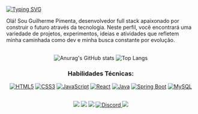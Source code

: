[![Typing SVG](https://readme-typing-svg.herokuapp.com?font=Roboto&weight=500&size=30&duration=3000&pause=1000&color=2A6FF7&center=true&vCenter=true&width=1200&height=100&lines=Ol%C3%A1%2C+seja+bem+vindo+ao+meu+perfil!+;Sinta-se+a+vontade+para+explorar+meus+projetos+ッ)](https://git.io/typing-svg)




Olá! Sou Guilherme Pimenta, desenvolvedor full stack apaixonado por construir o futuro através da tecnologia. Neste perfil, você encontrará uma variedade de projetos, experimentos, ideias e atividades que refletem minha caminhada como dev e minha busca constante por evolução.</br> </br>


<div  align="center"> 
  
![Anurag's GitHub stats](https://github-readme-stats.vercel.app/api?username=GuilhermePiDev&show_icons=true&theme=transparent)
![Top Langs](https://github-readme-stats.vercel.app/api/top-langs/?username=GuilhermePiDev&show_icons=true&theme=transparent)
  
### Habilidades Técnicas:

  


[![HTML5](https://img.icons8.com/color/48/000000/html-5.png "HTML5")](#)
[![CSS3](https://img.icons8.com/color/48/000000/css3.png "CSS3")](#)
[![JavaScript](https://img.icons8.com/color/48/000000/javascript.png "JavaScript")](#)
[![React](https://img.icons8.com/color/48/000000/react-native.png "React.js")](#)
[![Java](https://img.icons8.com/color/48/000000/java-coffee-cup-logo.png "JAVA")](#)
[![Spring Boot](https://img.icons8.com/color/48/000000/spring-logo.png "Spring Boot")](#)
[![MySQL](https://img.icons8.com/color/48/000000/mysql-logo.png "MySQL")](#)






</div>

  ##
 
<div  align="center"> 
<a href="https://www.linkedin.com/in/guilherme-pimentadev" target="_blank"><img src="https://img.shields.io/badge/-LinkedIn-%230077B5?style=for-the-badge&logo=linkedin&logoColor=white" target="_blank"></a>
<a href="https://www.instagram.com/gguilherme_pimenta/" target="_blank"><img src="https://img.shields.io/badge/-Instagram-%23E4405F?style=for-the-badge&logo=instagram&logoColor=white" target="_blank"></a>
<a href="https://wa.me/5511949641083" target="_blank"><img src="https://img.shields.io/badge/WhatsApp-25D366?style=for-the-badge&logo=whatsapp&logoColor=white" target="_blank"></a>
<a href="https://discord.com/users/1072315573767258275" target="_blank">
  <img src="https://img.shields.io/badge/Discord-7289DA?style=for-the-badge&logo=discord&logoColor=white" alt="Discord">
</a>
<a href="mailto:guilhermepimenta976@gmail.com" target="_blank"><img src="https://img.shields.io/badge/-Gmail-%23333?style=for-the-badge&logo=gmail&logoColor=white" target="_blank"></a>



</div>




